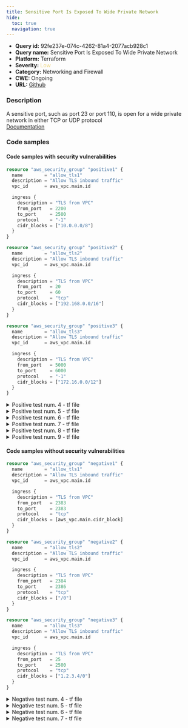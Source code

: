 ```yaml
---
title: Sensitive Port Is Exposed To Wide Private Network
hide:
  toc: true
  navigation: true
---
```


<style>
  .highlight .hll {
    background-color: #ff171742;
  }
  .md-content {
    max-width: 1100px;
    margin: 0 auto;
  }
</style>

-   **Query id:** 92fe237e-074c-4262-81a4-2077acb928c1
-   **Query name:** Sensitive Port Is Exposed To Wide Private Network
-   **Platform:** Terraform
-   **Severity:** <span style="color:#edd57e">Low</span>
-   **Category:** Networking and Firewall
-   **CWE:** Ongoing
-   **URL:** [Github](https://github.com/Checkmarx/kics/tree/master/assets/queries/terraform/aws/sensitive_port_is_exposed_to_wide_private_network)

### Description
A sensitive port, such as port 23 or port 110, is open for a wide private network in either TCP or UDP protocol<br>
[Documentation](https://registry.terraform.io/providers/hashicorp/aws/latest/docs/resources/security_group)

### Code samples
#### Code samples with security vulnerabilities
```tf title="Positive test num. 1 - tf file" hl_lines="6"
resource "aws_security_group" "positive1" {
  name        = "allow_tls1"
  description = "Allow TLS inbound traffic"
  vpc_id      = aws_vpc.main.id

  ingress {
    description = "TLS from VPC"
    from_port   = 2200
    to_port     = 2500
    protocol    = "-1"
    cidr_blocks = ["10.0.0.0/8"]
  }
}

```
```tf title="Positive test num. 2 - tf file" hl_lines="6"
resource "aws_security_group" "positive2" {
  name        = "allow_tls2"
  description = "Allow TLS inbound traffic"
  vpc_id      = aws_vpc.main.id

  ingress {
    description = "TLS from VPC"
    from_port   = 20
    to_port     = 60
    protocol    = "tcp"
    cidr_blocks = ["192.168.0.0/16"]
  }
}

```
```tf title="Positive test num. 3 - tf file" hl_lines="6"
resource "aws_security_group" "positive3" {
  name        = "allow_tls3"
  description = "Allow TLS inbound traffic"
  vpc_id      = aws_vpc.main.id

  ingress {
    description = "TLS from VPC"
    from_port   = 5000
    to_port     = 6000
    protocol    = "-1"
    cidr_blocks = ["172.16.0.0/12"]
  }
}

```
<details><summary>Positive test num. 4 - tf file</summary>

```tf hl_lines="6"
resource "aws_security_group" "positive4" {
  name        = "allow_tls4"
  description = "Allow TLS inbound traffic"
  vpc_id      = aws_vpc.main.id

  ingress {
    description = "TLS from VPC"
    from_port   = 20
    to_port     = 22
    protocol    = "tcp"
    cidr_blocks = ["10.0.0.0/8"]
  }
}

```
</details>
<details><summary>Positive test num. 5 - tf file</summary>

```tf hl_lines="6"
resource "aws_security_group" "positive5" {
  name        = "allow_tls5"
  description = "Allow TLS inbound traffic"
  vpc_id      = aws_vpc.main.id

  ingress {
    description = "TLS from VPC"
    from_port   = 445
    to_port     = 500
    protocol    = "udp"
    cidr_blocks = ["192.168.0.0/16", "0.0.0.0/0", "2.2.3.4/12"]
  }
}

```
</details>
<details><summary>Positive test num. 6 - tf file</summary>

```tf hl_lines="6"
resource "aws_security_group" "positive6" {
  name        = "allow_tls6"
  description = "Allow TLS inbound traffic"
  vpc_id      = aws_vpc.main.id

  ingress {
    description = "TLS from VPC"
    from_port   = 135
    to_port     = 170
    protocol    = "udp"
    cidr_blocks = ["10.68.0.0", "172.16.0.0/12"]
  }
}

```
</details>
<details><summary>Positive test num. 7 - tf file</summary>

```tf hl_lines="6"
resource "aws_security_group" "positive7" {
  name        = "allow_tls7"
  description = "Allow TLS inbound traffic"
  vpc_id      = aws_vpc.main.id

  ingress {
    description = "TLS from VPC"
    from_port   = 2383
    to_port     = 2383
    protocol    = "udp"
    cidr_blocks = ["192.168.0.0/16", "10.0.0.0/8"]
  }
}

```
</details>
<details><summary>Positive test num. 8 - tf file</summary>

```tf hl_lines="6"
resource "aws_security_group" "positive8" {
  name        = "allow_tls8"
  description = "Allow TLS inbound traffic"
  vpc_id      = aws_vpc.main.id

  ingress {
    description = "TLS from VPC"
    from_port   = 0
    to_port     = 0
    protocol    = "-1"
    cidr_blocks = ["172.16.0.0/12"]
  }
}

```
</details>
<details><summary>Positive test num. 9 - tf file</summary>

```tf hl_lines="9"
module "vote_service_sg" {
  source  = "terraform-aws-modules/security-group/aws"
  version = "4.3.0"

  name        = "user-service"
  description = "Security group for user-service with custom ports open within VPC, and PostgreSQL publicly open"
  vpc_id      = "vpc-12345678"

  ingress_with_cidr_blocks = [
    {
      description = "TLS from VPC"
      from_port   = 0
      to_port     = 0
      protocol    = "-1"
      cidr_blocks = ["172.16.0.0/12"]
    }
  ]
}

```
</details>


#### Code samples without security vulnerabilities
```tf title="Negative test num. 1 - tf file"
resource "aws_security_group" "negative1" {
  name        = "allow_tls1"
  description = "Allow TLS inbound traffic"
  vpc_id      = aws_vpc.main.id

  ingress {
    description = "TLS from VPC"
    from_port   = 2383
    to_port     = 2383
    protocol    = "tcp"
    cidr_blocks = [aws_vpc.main.cidr_block]
  }
}

```
```tf title="Negative test num. 2 - tf file"
resource "aws_security_group" "negative2" {
  name        = "allow_tls2"
  description = "Allow TLS inbound traffic"
  vpc_id      = aws_vpc.main.id

  ingress {
    description = "TLS from VPC"
    from_port   = 2384
    to_port     = 2386
    protocol    = "tcp"
    cidr_blocks = ["/0"]
  }
}

```
```tf title="Negative test num. 3 - tf file"
resource "aws_security_group" "negative3" {
  name        = "allow_tls3"
  description = "Allow TLS inbound traffic"
  vpc_id      = aws_vpc.main.id

  ingress {
    description = "TLS from VPC"
    from_port   = 25
    to_port     = 2500
    protocol    = "tcp"
    cidr_blocks = ["1.2.3.4/0"]
  }
}

```
<details><summary>Negative test num. 4 - tf file</summary>

```tf
resource "aws_security_group" "negative4" {
  name        = "allow_tls4"
  description = "Allow TLS inbound traffic"
  vpc_id      = aws_vpc.main.id

  ingress {
    description = "TLS from VPC"
    from_port   = 25
    to_port     = 2500
    protocol    = "tcp"
    cidr_blocks = ["1.2.3.4/5"]
  }
}

```
</details>
<details><summary>Negative test num. 5 - tf file</summary>

```tf
resource "aws_security_group" "negative5" {
  name        = "allow_tls5"
  description = "Allow TLS inbound traffic"
  vpc_id      = aws_vpc.main.id

  ingress {
    description = "TLS from VPC"
    from_port   = 25
    to_port     = 2500
    protocol    = "udp"
    cidr_blocks = ["1.2.3.4/5", "0.0.0.0/12"]
  }
}

```
</details>
<details><summary>Negative test num. 6 - tf file</summary>

```tf
resource "aws_security_group" "negative6" {
  name        = "allow_tls6"
  description = "Allow TLS inbound traffic"
  vpc_id      = aws_vpc.main.id

  ingress {
    description = "TLS from VPC"
    from_port   = 0
    to_port     = 0
    protocol    = "-1"
    cidr_blocks = ["1.2.3.4", "0.0.0.0/0"]
  }
}

```
</details>
<details><summary>Negative test num. 7 - tf file</summary>

```tf
module "vote_service_sg" {
  source  = "terraform-aws-modules/security-group/aws"
  version = "4.3.0"

  name        = "user-service"
  description = "Security group for user-service with custom ports open within VPC, and PostgreSQL publicly open"
  vpc_id      = "vpc-12345678"

  ingress_with_cidr_blocks = [
    {
      description = "TLS from VPC"
      from_port   = 0
      to_port     = 0
      protocol    = "-1"
      cidr_blocks = ["1.2.3.4", "0.0.0.0/0"]
    }
  ]
}

```
</details>
